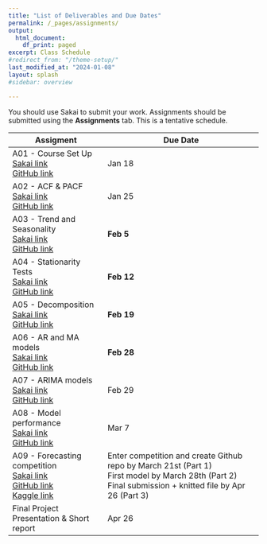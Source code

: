 ```yaml
---
title: "List of Deliverables and Due Dates"
permalink: /_pages/assignments/
output:
  html_document:
    df_print: paged
excerpt: Class Schedule
#redirect_from: "/theme-setup/"
last_modified_at: "2024-01-08"
layout: splash
#sidebar: overview

---
```


You should use Sakai to submit your work. Assignments should be submitted using the **Assignments** tab. This is a tentative schedule. <br>

| Assigment | Due Date |
|------------------|-------------------|
| A01 - Course Set Up <br> [Sakai link](https://sakai.duke.edu/portal/site/416faae2-12d5-4239-842a-189af80fe042/tool/e15afd39-93d9-43f5-8127-10c686e97b84?panel=Main) <br> [GitHub link](https://github.com/ENV797/TSA_Sp24/blob/main/Assignments/TSA_A01_Sp24.Rmd) | Jan 18 |
| A02 - ACF & PACF <br> [Sakai link](https://sakai.duke.edu/portal/site/416faae2-12d5-4239-842a-189af80fe042/tool/e15afd39-93d9-43f5-8127-10c686e97b84?panel=Main) <br> [GitHub link](https://github.com/ENV797/TSA_Sp24/blob/main/Assignments/TSA_A02_Sp24.Rmd) | Jan 25 |
| A03 - Trend and Seasonality <br> [Sakai link](https://sakai.duke.edu/portal/site/416faae2-12d5-4239-842a-189af80fe042/tool/e15afd39-93d9-43f5-8127-10c686e97b84?panel=Main) <br> [GitHub link](https://github.com/ENV797/TSA_Sp24/blob/main/Assignments/TSA_A03_Sp24.Rmd) | **Feb 5** |
| A04 - Stationarity Tests <br> [Sakai link](https://sakai.duke.edu/portal/site/416faae2-12d5-4239-842a-189af80fe042/tool/e15afd39-93d9-43f5-8127-10c686e97b84?panel=Main) <br> [GitHub link](https://github.com/ENV797/TSA_Sp24/blob/main/Assignments/TSA_A04_Sp24.Rmd) | **Feb 12** |
| A05 - Decomposition <br> [Sakai link](https://sakai.duke.edu/portal/site/416faae2-12d5-4239-842a-189af80fe042/tool/e15afd39-93d9-43f5-8127-10c686e97b84?panel=Main) <br> [GitHub link](https://github.com/ENV797/TSA_Sp24/blob/main/Assignments/TSA_A05_Sp24.Rmd) | **Feb 19** |
| A06 - AR and MA models <br> [Sakai link](https://sakai.duke.edu/portal/site/416faae2-12d5-4239-842a-189af80fe042/tool/e15afd39-93d9-43f5-8127-10c686e97b84?panel=Main) <br> [GitHub link](https://github.com/ENV797/TSA_Sp24/blob/main/Assignments/TSA_A06_Sp24.Rmd) | **Feb 28** |
| A07 - ARIMA models <br> [Sakai link](https://sakai.duke.edu/portal/site/416faae2-12d5-4239-842a-189af80fe042/tool/e15afd39-93d9-43f5-8127-10c686e97b84?panel=Main) <br> [GitHub link](https://github.com/ENV797/TSA_Sp24/blob/main/Assignments/TSA_A07_Sp24.Rmd) | Feb 29 |
| A08 - Model performance <br> [Sakai link]() <br> [GitHub link]() | Mar 7 |
| A09 - Forecasting competition <br> [Sakai link]() <br> [GitHub link]() <br> [Kaggle link]()| Enter competition and create Github repo by March 21st (Part 1) <br> First model by March 28th (Part 2)<br> Final submission + knitted file by Apr 26 (Part 3) <br> |
| Final Project <br> Presentation & Short report | Apr 26 | 

<!-- 



-->
